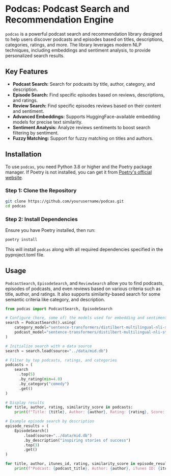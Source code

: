 # Podcas: Podcast Search and Recommendation Engine

`podcas` is a powerful podcast search and recommendation library designed to help users discover podcasts and episodes based on titles, descriptions, categories, ratings, and more. The library leverages modern NLP techniques, including embeddings and sentiment analysis, to provide personalized search results.

## Key Features

- **Podcast Search:** Search for podcasts by title, author, category, and description.
- **Episode Search:** Find specific episodes based on reviews, descriptions, and ratings.
- **Review Search:** Find specific episodes reviews based on their content and sentiment.
- **Advanced Embeddings:** Supports HuggingFace-available embedding models for precise text similarity.
- **Sentiment Analysis:** Analyze reviews sentiments to boost search filtering by sentiment.
- **Fuzzy Matching:** Support for fuzzy matching on titles and authors.

## Installation

To use `podcas`, you need Python 3.8 or higher and the Poetry package manager. If Poetry is not installed, you can get it from [Poetry's official website](https://python-poetry.org/docs/#installation).

### Step 1: Clone the Repository
```bash
git clone https://github.com/yourusername/podcas.git
cd podcas
```

### Step 2: Install Dependencies
Ensure you have Poetry installed, then run:
```bash
poetry install
```
This will install `podcas` along with all required dependencies specified in the pyproject.toml file.

## Usage
`PodcastSearch`, `EpisodeSearch`, and `ReviewSearch` allow you to find podcasts, episodes of podcasts, and even reviews based on various criteria such as title, author, and ratings. It also supports similarity-based search for some semantic criteria like category, and description.
```python
from podcas import PodcastSearch, EpisodeSearch

# Configure (here, some of) the models used for embedding and sentiment analysis
search = PodcastSearch().using(
    category_model="sentence-transformers/distilbert-multilingual-nli-stsb-quora-ranking",
    podcast_model="sentence-transformers/distilbert-multilingual-nli-stsb-quora-ranking"
)

# Initialize search with a data source
search = search.load(source="../data/mid.db")

# Filter by top podcasts, ratings, and categories
podcasts = (
    search
      .top(5)
      .by_rating(min=4.0)
      .by_category("comedy")
      .get()
)

# Display results
for title, author, rating, similarity_score in podcasts:
    print(f"Title: {title}, Author: {author}, Rating: {rating}, Score: {similarity_score}")

# Example episode search by description
episode_results = (
    EpisodeSearch()
        .load(source="../data/mid.db")
        .by_description("inspiring stories of success")
        .top(3)
        .get()
)

for title, author, itunes_id, rating, similarity_score in episode_results:
    print(f"Podcast: {podcast_title}, Author: {author}, iTunes ID: {itunes_id}, Rating: {rating}, Score: {similarity_score}")
```

